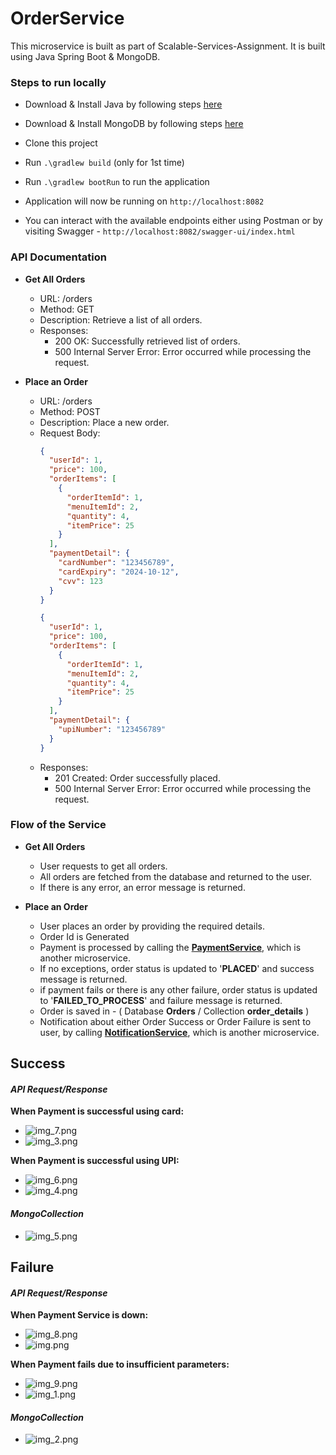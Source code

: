 # OrderService
This microservice is built as part of Scalable-Services-Assignment.
It is built using Java Spring Boot & MongoDB.

### Steps to run locally

- Download & Install Java by following steps [here](https://www.geeksforgeeks.org/how-to-download-and-install-java-for-64-bit-machine/)

- Download & Install MongoDB by following steps [here](https://www.geeksforgeeks.org/how-to-install-mongodb-on-windows/)

- Clone this project

- Run `.\gradlew build` (only for 1st time)

- Run `.\gradlew bootRun`  to run the application

- Application will now be running on `http://localhost:8082`

- You can interact with the available endpoints either using Postman or by visiting Swagger - `http://localhost:8082/swagger-ui/index.html`

### API Documentation

- **Get All Orders**
  - URL: /orders
  - Method: GET
  - Description: Retrieve a list of all orders.
  - Responses:
    - 200 OK: Successfully retrieved list of orders.
    - 500 Internal Server Error: Error occurred while processing the request.

- **Place an Order**
  - URL: /orders
  - Method: POST
  - Description: Place a new order.
  - Request Body:
    ```json
    {
      "userId": 1,
      "price": 100,
      "orderItems": [
        {
          "orderItemId": 1,
          "menuItemId": 2,
          "quantity": 4,
          "itemPrice": 25
        }
      ],
      "paymentDetail": {
        "cardNumber": "123456789",
        "cardExpiry": "2024-10-12",
        "cvv": 123
      }
    }
    ```
    ```json
    {
      "userId": 1,
      "price": 100,
      "orderItems": [
        {
          "orderItemId": 1,
          "menuItemId": 2,
          "quantity": 4,
          "itemPrice": 25
        }
      ],
      "paymentDetail": {
        "upiNumber": "123456789"
      }
    }
    ```
  - Responses:
    - 201 Created: Order successfully placed.
    - 500 Internal Server Error: Error occurred while processing the request.


### Flow of the Service

- **Get All Orders**
  - User requests to get all orders.
  - All orders are fetched from the database and returned to the user.
  - If there is any error, an error message is returned.
  
- **Place an Order**
  - User places an order by providing the required details.
  - Order Id is Generated
  - Payment is processed by calling the **[PaymentService](https://github.com/sumeetgodse/ScalableServicesAssignment_PaymentService)**, which is another microservice.
  - If no exceptions, order status is updated to '**PLACED**' and success message is returned.
  - if payment fails or there is any other failure, order status is updated to '**FAILED_TO_PROCESS**' and failure message is returned.
  - Order is saved in - ( Database **Orders** / Collection **order_details** )
  - Notification about either Order Success or Order Failure is sent to user, by calling **[NotificationService]()**, which is another microservice.

## Success

#### _API Request/Response_

**When Payment is successful using card:**
- ![img_7.png](ReadmeImages/img_7.png)
- ![img_3.png](ReadmeImages/img_3.png)

**When Payment is successful using UPI:**
- ![img_6.png](ReadmeImages/img_6.png)
- ![img_4.png](ReadmeImages/img_4.png)

#### _MongoCollection_
- ![img_5.png](ReadmeImages/img_5.png)

## Failure

#### _API Request/Response_

**When Payment Service is down:**
- ![img_8.png](ReadmeImages/img_8.png)
- ![img.png](ReadmeImages/img.png)

**When Payment fails due to insufficient parameters:**
- ![img_9.png](ReadmeImages/img_9.png)
- ![img_1.png](ReadmeImages/img_1.png)

#### _MongoCollection_

- ![img_2.png](ReadmeImages/img_2.png)

